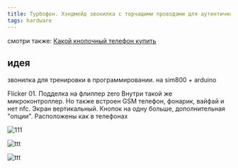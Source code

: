 ```yaml
---
title: Турбофон. Хэндмейд звонилка с торчащими проводами для аутентичности
tags: hardware
---
```


смотри также: [Какой кнопочный телефон купить](../hardware/vybor-telefona.md)

## идея
звонилка для тренировки в программировании. на sim800 + arduino

Flicker 01. Подделка на флиппер zero
Внутри такой же микроконтроллер. Но также встроен GSM телефон, фонарик, вайфай и нет nfc.
Экран вертикальный. Кнопок на одну больше, дополнительная "опции". Расположены как в телефонах

![111](https://user-images.githubusercontent.com/17731587/181620428-ed1eed65-015d-43bb-b8ae-0dcc8893ad77.png)


![ttt](https://user-images.githubusercontent.com/17731587/187046869-944012b1-a530-4961-8807-d5f3fa62aa07.jpg)


![ttt](https://user-images.githubusercontent.com/17731587/187050175-3bf2976f-6d40-4f6a-b6c9-d905f9022c02.jpg)
